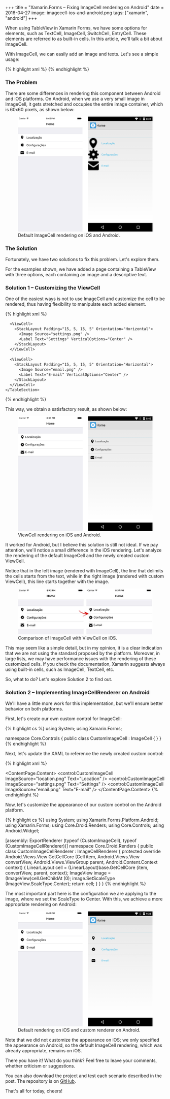 +++
title = "Xamarin.Forms – Fixing ImageCell rendering on Android"
date = 2016-04-27
image: imagecell-ios-and-android.png
tags: ["xamarin", "android"]
+++

<p class="intro"><span class="dropcap">W</span>hen using TableView in Xamarin Forms, we have some options for elements, such as TextCell, ImageCell, SwitchCell, EntryCell. These elements are referred to as built-in cells. In this article, we'll talk a bit about ImageCell.</p>

With ImageCell, we can easily add an image and texts. Let's see a simple usage:

{% highlight xml %}
<TableView Intent="Menu">
  <TableRoot>
    <TableSection>
      <ImageCell ImageSource="location.png" Text="Location" />
      <ImageCell ImageSource="settings.png" Text="Settings" />
      <ImageCell ImageSource="email.png" Text="E-mail" />
    </TableSection>
  </TableRoot>
</TableView>
{% endhighlight %}

### The Problem

There are some differences in rendering this component between Android and iOS platforms. On Android, when we use a very small image in ImageCell, it gets stretched and occupies the entire image container, which is 60x60 pixels, as shown below:

<figure>
	<img src="/assets/img/default-imagecell-ios-and-android.png" alt="Default ImageCell rendering on iOS and Android."> 
	<figcaption>Default ImageCell rendering on iOS and Android.</figcaption>
</figure>

### The Solution

Fortunately, we have two solutions to fix this problem. Let's explore them.

For the examples shown, we have added a page containing a TableView with three options, each containing an image and a descriptive text.

### Solution 1 – Customizing the ViewCell

One of the easiest ways is not to use ImageCell and customize the cell to be rendered, thus having flexibility to manipulate each added element.

{% highlight xml %}
<TableView Intent="Menu">
  <TableRoot>
    <TableSection>
      <ViewCell>
        <StackLayout Padding="15, 5, 15, 5" Orientation="Horizontal">
          <Image Source="location.png" />
          <Label Text="Location" VerticalOptions="Center" />
        </StackLayout>
      </ViewCell>
            
      <ViewCell>
        <StackLayout Padding="15, 5, 15, 5" Orientation="Horizontal">
          <Image Source="settings.png" />
          <Label Text="Settings" VerticalOptions="Center" />
        </StackLayout>
      </ViewCell>

      <ViewCell>
        <StackLayout Padding="15, 5, 15, 5" Orientation="Horizontal">
          <Image Source="email.png" />
          <Label Text="E-mail" VerticalOptions="Center" />
        </StackLayout>
      </ViewCell>
    </TableSection>
  </TableRoot>
</TableView>
{% endhighlight %}

This way, we obtain a satisfactory result, as shown below:

<figure>
	<img src="/assets/img/viewcell-ios-and-android.png" alt="ViewCell rendering on iOS and Android."> 
	<figcaption>ViewCell rendering on iOS and Android.</figcaption>
</figure>

It worked for Android, but I believe this solution is still not ideal. If we pay attention, we'll notice a small difference in the iOS rendering. Let's analyze the rendering of the default ImageCell and the newly created custom ViewCell.

Notice that in the left image (rendered with ImageCell), the line that delimits the cells starts from the text, while in the right image (rendered with custom ViewCell), this line starts together with the image.

<figure>
	<img src="/assets/img/comparacao-imagecell-e-viewcell-no-ios.jpg" alt="Comparison of ImageCell with ViewCell on iOS."> 
	<figcaption>Comparison of ImageCell with ViewCell on iOS.</figcaption>
</figure>

This may seem like a simple detail, but in my opinion, it is a clear indication that we are not using the standard proposed by the platform. Moreover, in large lists, we may have performance issues with the rendering of these customized cells. If you check the documentation, Xamarin suggests always using built-in cells, such as ImageCell, TextCell, etc.

So, what to do? Let's explore Solution 2 to find out.

### Solution 2 – Implementing ImageCellRenderer on Android

We'll have a little more work for this implementation, but we'll ensure better behavior on both platforms.

First, let's create our own custom control for ImageCell:

{% highlight cs %}
using System;
using Xamarin.Forms;

namespace Core.Controls
{
  public class CustomImageCell : ImageCell
  {
  }
}
{% endhighlight %}

Next, let's update the XAML to reference the newly created custom control:

{% highlight xml %}
<?xml version="1.0" encoding="UTF-8"?>
<ContentPage xmlns="http://xamarin.com/schemas/2014/forms" 
             xmlns:x="http://schemas.microsoft.com/winfx/2009/xaml" 
             xmlns:control="clr-namespace:Core.Controls;assembly=Core"  
             x:Class="Core.Views.HomeView" 
             Title="Home">
  <ContentPage.Content>
    <TableView Intent="Menu">
      <TableRoot>
        <TableSection>
          <control:CustomImageCell ImageSource="location.png" Text="Location" />
          <control:CustomImageCell ImageSource="settings.png" Text="Settings" />
          <control:CustomImageCell ImageSource="email.png" Text="E-mail" />
        </TableSection>
      </TableRoot>
    </TableView>
  </ContentPage.Content>
</ContentPage>
{% endhighlight %}

Now, let's customize the appearance of our custom control on the Android platform.

{% highlight cs %}
using System;
using Xamarin.Forms.Platform.Android;
using Xamarin.Forms;
using Core.Droid.Renders;
using Core.Controls;
using Android.Widget;

[assembly: ExportRenderer (typeof (CustomImageCell), typeof (CustomImageCellRenderer))]
namespace Core.Droid.Renders
{
  public class CustomImageCellRenderer : ImageCellRenderer
  {
    protected override Android.Views.View GetCellCore (Cell item, Android.Views.View convertView, Android.Views.ViewGroup parent, Android.Content.Context context)
    {
      LinearLayout cell = (LinearLayout)base.GetCellCore (item, convertView, parent, context);
      ImageView image = (ImageView)cell.GetChildAt (0);
      image.SetScaleType (ImageView.ScaleType.Center);
      return cell;
    }
  }
}
{% endhighlight %}

The most important part here is the configuration we are applying to the image, where we set the ScaleType to Center. With this, we achieve a more appropriate rendering on Android:

<figure>
	<img src="/assets/img/imagecell-ios-and-android.png" alt="Default rendering on iOS and custom renderer on Android."> 
	<figcaption>Default rendering on iOS and custom renderer on Android.</figcaption>
</figure>

Note that we did not customize the appearance on iOS; we only specified the appearance on Android, so the default ImageCell rendering, which was already appropriate, remains on iOS.

There you have it! What do you think? Feel free to leave your comments, whether criticism or suggestions.

You can also download the project and test each scenario described in the post. The repository is on [GitHub][projeto].

That's all for today, cheers!

[projeto]: https://github.com/ionixjunior/XFImageCellApp